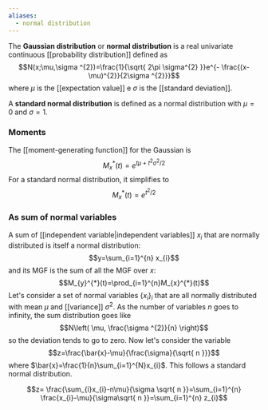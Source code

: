 ```yaml
---
aliases:
  - normal distribution
---
```

The **Gaussian distribution** or **normal distribution** is a real univariate continuous [[probability distribution]] defined as
$$N(x;\mu,\sigma ^{2})=\frac{1}{\sqrt{ 2\pi \sigma^{2} }}e^{- \frac{(x-\mu)^{2}}{2\sigma ^{2}}}$$
where $\mu$ is the [[expectation value]] e $\sigma$ is the [[standard deviation]].

A **standard normal distribution** is defined as a normal distribution with $\mu=0$ and $\sigma=1$.
### Moments
The [[moment-generating function]] for the Gaussian is
$$M_{x}^{*}(t)=e^{t\mu+t^{2}\sigma ^{2}/2}$$
For a standard normal distribution, it simplifies to
$$M_{x}^{*}(t)=e^{t^{2}/2}$$
### As sum of normal variables
A sum of [[independent variable|independent variables]] $x_{i}$ that are normally distributed is itself a normal distribution:
$$y=\sum_{i=1}^{n} x_{i}$$
and its MGF is the sum of all the MGF over $x$:
$$M_{y}^{*}(t)=\prod_{i=1}^{n}M_{x}^{*}(t)$$
Let's consider a set of normal variables $\{x_{i}\}_{i}$ that are all normally distributed with mean $\mu$ and [[variance]] $\sigma ^{2}$. As the number of variables $n$ goes to infinity, the sum distribution goes like
$$N\left( \mu, \frac{\sigma ^{2}}{n} \right)$$
so the deviation tends to go to zero. Now let's consider the variable
$$z=\frac{\bar{x}-\mu}{\frac{\sigma}{\sqrt{ n }}}$$
where $\bar{x}=\frac{1}{n}\sum_{i=1}^{N}x_{i}$. This follows a standard normal distribution.


$$z= \frac{\sum_{i}x_{i}-n\mu}{\sigma \sqrt{ n }}=\sum_{i=1}^{n} \frac{x_{i}-\mu}{\sigma\sqrt{ n }}=\sum_{i=1}^{n} z_{i}$$
